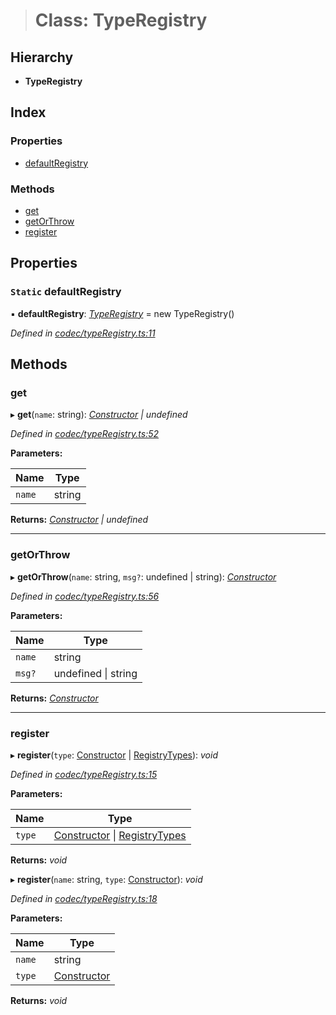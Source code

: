 > # Class: TypeRegistry

## Hierarchy

* **TypeRegistry**

## Index

### Properties

* [defaultRegistry](_codec_typeregistry_.typeregistry.md#static-defaultregistry)

### Methods

* [get](_codec_typeregistry_.typeregistry.md#get)
* [getOrThrow](_codec_typeregistry_.typeregistry.md#getorthrow)
* [register](_codec_typeregistry_.typeregistry.md#register)

## Properties

### `Static` defaultRegistry

▪ **defaultRegistry**: *[TypeRegistry](_codec_typeregistry_.typeregistry.md)* =  new TypeRegistry()

*Defined in [codec/typeRegistry.ts:11](https://github.com/polkadot-js/api/blob/3d7a460/packages/types/src/codec/typeRegistry.ts#L11)*

## Methods

###  get

▸ **get**(`name`: string): *[Constructor](../interfaces/_types_.constructor.md) | undefined*

*Defined in [codec/typeRegistry.ts:52](https://github.com/polkadot-js/api/blob/3d7a460/packages/types/src/codec/typeRegistry.ts#L52)*

**Parameters:**

Name | Type |
------ | ------ |
`name` | string |

**Returns:** *[Constructor](../interfaces/_types_.constructor.md) | undefined*

___

###  getOrThrow

▸ **getOrThrow**(`name`: string, `msg?`: undefined | string): *[Constructor](../interfaces/_types_.constructor.md)*

*Defined in [codec/typeRegistry.ts:56](https://github.com/polkadot-js/api/blob/3d7a460/packages/types/src/codec/typeRegistry.ts#L56)*

**Parameters:**

Name | Type |
------ | ------ |
`name` | string |
`msg?` | undefined \| string |

**Returns:** *[Constructor](../interfaces/_types_.constructor.md)*

___

###  register

▸ **register**(`type`: [Constructor](../interfaces/_types_.constructor.md) | [RegistryTypes](../modules/_types_.md#registrytypes)): *void*

*Defined in [codec/typeRegistry.ts:15](https://github.com/polkadot-js/api/blob/3d7a460/packages/types/src/codec/typeRegistry.ts#L15)*

**Parameters:**

Name | Type |
------ | ------ |
`type` | [Constructor](../interfaces/_types_.constructor.md) \| [RegistryTypes](../modules/_types_.md#registrytypes) |

**Returns:** *void*

▸ **register**(`name`: string, `type`: [Constructor](../interfaces/_types_.constructor.md)): *void*

*Defined in [codec/typeRegistry.ts:18](https://github.com/polkadot-js/api/blob/3d7a460/packages/types/src/codec/typeRegistry.ts#L18)*

**Parameters:**

Name | Type |
------ | ------ |
`name` | string |
`type` | [Constructor](../interfaces/_types_.constructor.md) |

**Returns:** *void*